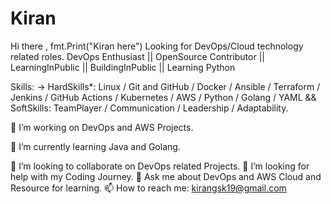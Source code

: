 # Kiran
Hi there , fmt.Print("Kiran here")
Looking for DevOps/Cloud technology related roles.
DevOps Enthusiast || OpenSource Contributor || LearningInPublic || BuildingInPublic || Learning Python

Skills: -> HardSkills*: Linux / Git and GitHub / Docker / Ansible / Terraform / Jenkins / GitHub Actions / Kubernetes / AWS / Python / Golang / YAML && SoftSkills: TeamPlayer / Communication / Leadership / Adaptability.

🔭 I’m working on DevOps and AWS Projects.

🌱 I’m currently learning Java and Golang.

👯 I’m looking to collaborate on DevOps related Projects.
🤔 I’m looking for help with my Coding Journey.
💬 Ask me about DevOps and AWS Cloud and Resource for learning.
📫 How to reach me: kirangsk19@gmail.com
